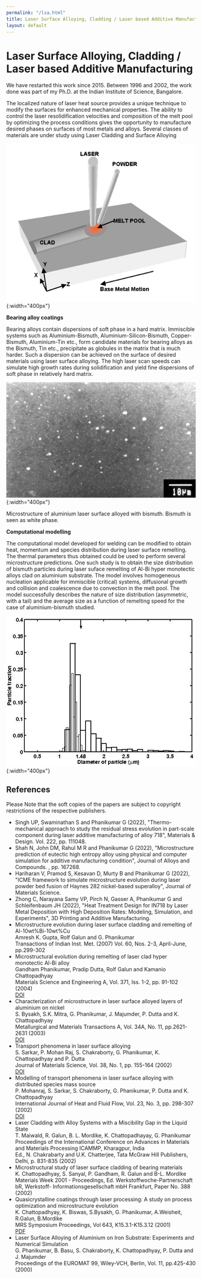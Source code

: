 ```yaml
---
permalink: "/lsa.html"
title: Laser Surface Alloying, Cladding / Laser based Additive Manufacturing 
layout: default
---
```

# Laser Surface Alloying, Cladding / Laser based Additive Manufacturing 

We have restarted this work since 2015. Between 1996 and 2002, the work done was part of my Ph.D. at the Indian Institute of Science, Bangalore. 

The localized nature of laser heat source provides a unique technique to modify the surfaces for enhanced mechanical properties. The ability to control the laser resolidification velocities and composition of the melt pool by optimizing the process conditions gives the opportunity to manufacture desired phases on surfaces of most metals and alloys. Several classes of materials are under study using Laser Cladding and Surface Alloying 	

![Cladding Schematic](assets/images/clad.jpg){:width="400px"}


**Bearing alloy coatings**

Bearing alloys contain dispersions of soft phase in a hard matrix. Immiscible systems such as Aluminium-Bismuth, Aluminium-Silicon-Bismuth, Copper-Bismuth, Aluminium-Tin etc., form candidate materials for bearing alloys as the Bismuth, Tin etc., precipitate as globules in the matrix that is much harder. Such a dispersion can be achieved on the surface of desired materials using laser surface alloying. The high laser scan speeds can simulate high growth rates during solidification and yield fine dispersions of soft phase in relatively hard matrix. 

![Al-Bi Clad](assets/images/albi.jpg){:width="400px"}

Microstructure of aluminium laser surface alloyed with bismuth. Bismuth is seen as white phase.

**Computational modelling**

The computational model developed for welding can be modified to obtain heat, momentum and species distribution during laser surface remelting. The thermal parameters thus obtained could be used to perform several microstructure predictions.
One such study is to obtain the size distribution of bismuth particles during laser suface remelting of Al-Bi hyper monotectic alloys clad on aluminium substrate. The model involves homogeneous nucleation applicable for immiscible (critical) systems, diffusional growth and collision and coalescence due to convection in the melt pool. The model successfully describes the nature of size distribution (asymmetric, with a tail) and the average size as a function of remelting speed for the case of aluminium-bismuth studied.

![size distribution](assets/images/sizedis.jpg){:width="400px"}


## References
Please Note that the soft copies of the papers are subject to copyright restrictions of the respective publishers.

  - Singh UP, Swaminathan S and Phanikumar G (2022), "Thermo-mechanical approach to study the residual stress evolution in part-scale component during laser additive manufacturing of alloy 718", Materials & Design. Vol. 222, pp. 111048.
  - Shah N, John DM, Rahul M R and Phanikumar G (2022), "Microstructure prediction of eutectic high entropy alloy using physical and computer simulation for additive manufacturing condition", Journal of Alloys and Compounds. , pp. 167268.
  - Hariharan V, Pramod S, Kesavan D, Murty B and Phanikumar G (2022), "ICME framework to simulate microstructure evolution during laser powder bed fusion of Haynes 282 nickel-based superalloy", Journal of Materials Science.
  - Zhong C, Narayana Samy VP, Pirch N, Gasser A, Phanikumar G and Schleifenbaum JH (2022), "Heat Treatment Design for IN718 by Laser Metal Deposition with High Deposition Rates: Modeling, Simulation, and Experiments", 3D Printing and Additive Manufacturing.
  - Microstructure evolution during laser surface cladding and remelting of Al-10wt%Bi-10wt%Cu   
Amresh K. Gupta, Rolf Galun and G. Phanikumar   
Transactions of Indian Inst. Met. (2007) Vol. 60, Nos. 2-3, April-June, pp.299-302   
  - Microstructural evolution during remelting of laser clad hyper monotectic Al-Bi alloy   
Gandham Phanikumar, Pradip Dutta, Rolf Galun and Kamanio Chattopadhyay    
Materials Science and Engineering A, Vol. 371, Iss. 1-2, pp. 91-102 (2004)    
[DOI](http://dx.doi.org/10.1016/j.msea.2003.09.071)
  - Characterization of microstructure in laser surface alloyed layers of aluminium on nickel   
S. Bysakh, S.K. Mitra, G. Phanikumar, J. Majumder, P. Dutta and K. Chattopadhyay   
Metallurgical and Materials Transactions A, Vol. 34A, No. 11, pp.2621-2631 (2003)   
[DOI](http://dx.doi.org/10.1007/s11661-005-0334-6)
  - Transport phenomena in laser surface alloying   
S. Sarkar, P. Mohan Raj, S. Chakraborty, G. Phanikumar, K. Chattopadhyay and P. Dutta   
Journal of Materials Science, Vol. 38, No. 1, pp. 155-164 (2002)    
[DOI](http://dx.doi.org/doi:10.1023/A:1021134404356)
  - Modelling of transport phenomena in laser surface alloying with distributed species mass source    
P. Mohanraj, S. Sarkar, S. Chakraborty, G. Phanikumar, P. Dutta and K. Chattopadhyay    
International Journal of Heat and Fluid Flow, Vol. 23, No. 3, pp. 298-307 (2002)   
[DOI](http://dx.doi.org/10.1016/S0142-727X\(02\)00177-7)
  - Laser Cladding with Alloy Systems with a Miscibility Gap in the Liquid State   
T. Maiwald, R. Galun, B. L. Mordike, K. Chattopadhayay, G. Phanikumar    
Proceedings of the International Conference on Advances in Materials and Materials Processing ICAMMP, Kharagpur, India   
Ed., N. Chakrabarty and U.K. Chatterjee, Tata McGraw Hill Publishers, Delhi, p. 831-835 (2002)
  - Microstructural study of laser surface cladding of bearing materials    
K. Chattopadhyay, S. Sanyal, P. Gandham, R. Galun and B-L. Mordike    
Materials Week 2001 - Proceedings, Ed. Werkstoffwoche-Partnerschaft bR, Werkstoff- Informationsgesellschaft mbH Frankfurt, Paper No. 388 (2002)    
  - Quasicrystalline coatings through laser processing: A study on process optimization and microstructure evolution    
K. Chattopadhyay, K. Biswas, S.Bysakh, G. Phanikumar, A.Weisheit, R.Galun, B.Mordike    
MRS Symposium Proceedings, Vol 643, K15.3.1-K15.3.12 (2001)    
[PDF](http://www.mrs.org/members/proceedings/fall2000/k/K15\_3.pdf)
  - Laser Surface Alloying of Aluminium on Iron Substrate: Experiments and Numerical Simulation   
G. Phanikumar, B. Basu, S. Chakraborty, K. Chattopadhyay, P. Dutta and J. Majumder   
Proceedings of the EUROMAT 99, Wiley-VCH, Berlin, Vol. 11, pp.425-430 (2000)


